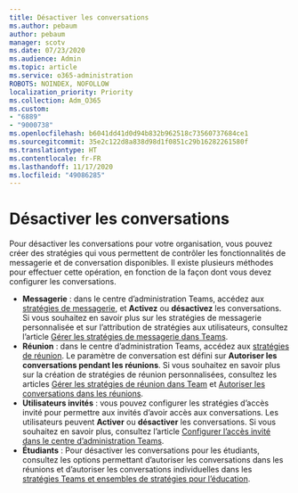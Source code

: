 ```yaml
---
title: Désactiver les conversations
ms.author: pebaum
author: pebaum
manager: scotv
ms.date: 07/23/2020
ms.audience: Admin
ms.topic: article
ms.service: o365-administration
ROBOTS: NOINDEX, NOFOLLOW
localization_priority: Priority
ms.collection: Adm_O365
ms.custom:
- "6889"
- "9000738"
ms.openlocfilehash: b6041dd41d0d94b832b962518c73560737684ce1
ms.sourcegitcommit: 35e2c122d8a838d98d1f0851c29b16282261580f
ms.translationtype: HT
ms.contentlocale: fr-FR
ms.lasthandoff: 11/17/2020
ms.locfileid: "49086285"
---
```

# <a name="disable-chat"></a>Désactiver les conversations

Pour désactiver les conversations pour votre organisation, vous pouvez créer des stratégies qui vous permettent de contrôler les fonctionnalités de messagerie et de conversation disponibles. Il existe plusieurs méthodes pour effectuer cette opération, en fonction de la façon dont vous devez configurer les conversations.

- **Messagerie** : dans le centre d’administration Teams, accédez aux [stratégies de messagerie](https://admin.teams.microsoft.com/), et **Activez** ou **désactivez** les conversations. Si vous souhaitez en savoir plus sur les stratégies de messagerie personnalisée et sur l’attribution de stratégies aux utilisateurs, consultez l’article [Gérer les stratégies de messagerie dans Teams](https://docs.microsoft.com/microsoftteams/messaging-policies-in-teams).
- **Réunion** : dans le centre d’administration Teams, accédez aux [stratégies de réunion](https://admin.teams.microsoft.com/). Le paramètre de conversation est défini sur **Autoriser les conversations pendant les réunions**. Si vous souhaitez en savoir plus sur la création de stratégies de réunion personnalisées, consultez les articles [Gérer les stratégies de réunion dans Team](https://docs.microsoft.com/microsoftteams/meeting-policies-in-teams) et [Autoriser les conversations dans les réunions](https://docs.microsoft.com/microsoftteams/meeting-policies-in-teams#allow-chat-in-meetings).
- **Utilisateurs invités** : vous pouvez configurer les stratégies d’accès invité pour permettre aux invités d’avoir accès aux conversations. Les utilisateurs peuvent **Activer** ou **désactiver** les conversations. Si vous souhaitez en savoir plus, consultez l’article [Configurer l’accès invité dans le centre d’administration Teams](https://docs.microsoft.com/microsoftteams/set-up-guests#configure-guest-access-in-the-teams-admin-center).
- **Étudiants** : Pour désactiver les conversations pour les étudiants, consultez les options permettant d’autoriser les conversations dans les réunions et d’autoriser les conversations individuelles dans les [stratégies Teams et ensembles de stratégies pour l’éducation](https://docs.microsoft.com/microsoftteams/policy-packages-edu).





